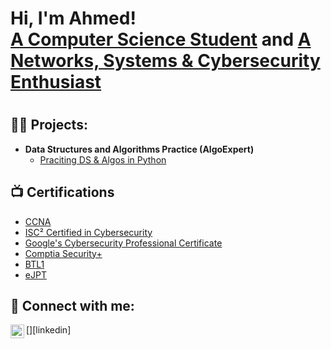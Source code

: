 <h1>Hi, I'm Ahmed! <br/> <a href="https://www.linkedin.com/in/ahmedcisse/">A Computer Science Student</a> and  <a href="https://github.com/ahmedcisse"> A Networks, Systems & Cybersecurity Enthusiast</a>  <h1>

<h2>👨‍💻 Projects:</h2>

- <b>Data Structures and Algorithms Practice (AlgoExpert)</b>
  - [Praciting DS & Algos in Python](https://github.com/joshmadakor1/Algorithms-Practice)

<h2>📺 Certifications </h2>

- [CCNA]()
- [ISC² Certified in Cybersecurity]()
- [Google's Cybersecurity Professional Certificate]()
- [Comptia Security+]()
- [BTL1]()
- [eJPT]()
  
  

<h2> 🤳 Connect with me:</h2>
[<img align="left" alt="AhmedCisse | LinkedIn" width="22px" src="https://cdn.jsdelivr.net/npm/simple-icons@v3/icons/linkedin.svg" />][linkedin]

[linkedin]: https://linkedin.com/in/ahmedcisse

<!--

Here are some ideas to get you started:

- 🔭 I’m currently working on ...
- 🌱 I’m currently learning ...
- 👯 I’m looking to collaborate on ...
- 🤔 I’m looking for help with ...
- 💬 Ask me about ...
- 📫 How to reach me: ...
- 😄 Pronouns: ...
- ⚡ Fun fact: ...
-->
